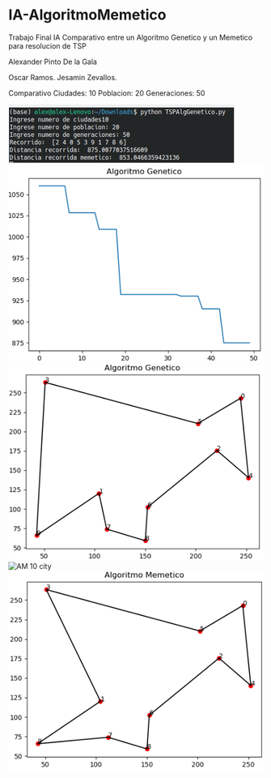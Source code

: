 # IA-AlgoritmoMemetico

Trabajo Final IA
Comparativo entre un Algoritmo Genetico y un Memetico para resolucion de TSP

Alexander Pinto De la Gala

Oscar Ramos.
Jesamin Zevallos.

Comparativo
Ciudades: 10
Poblacion: 20
Generaciones: 50

![Resultados 10 city](https://github.com/giulianodelagala/IA-AlgoritmoMemetico/blob/master/resultados10.png)
![AG 10 city](https://github.com/giulianodelagala/IA-AlgoritmoMemetico/blob/master/gen10.png)
![AG grafico 10 city](https://github.com/giulianodelagala/IA-AlgoritmoMemetico/blob/master/gen10g.png)
![AM 10 city](https://github.com/giulianodelagala/IA-AlgoritmoMemetico/blob/master/mem10.png)
![AM grafico 10 city](https://github.com/giulianodelagala/IA-AlgoritmoMemetico/blob/master/mem10g.png)
